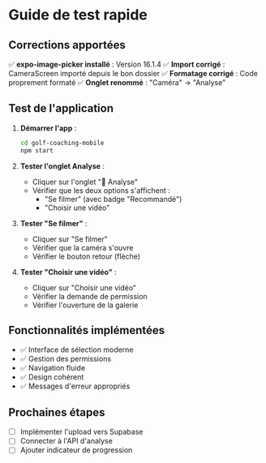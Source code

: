 # Guide de test rapide

## Corrections apportées

✅ **expo-image-picker installé** : Version 16.1.4
✅ **Import corrigé** : CameraScreen importé depuis le bon dossier
✅ **Formatage corrigé** : Code proprement formaté
✅ **Onglet renommé** : "Caméra" → "Analyse"

## Test de l'application

1. **Démarrer l'app** :
   ```bash
   cd golf-coaching-mobile
   npm start
   ```

2. **Tester l'onglet Analyse** :
   - Cliquer sur l'onglet "🎯 Analyse"
   - Vérifier que les deux options s'affichent :
     - "Se filmer" (avec badge "Recommandé")
     - "Choisir une vidéo"

3. **Tester "Se filmer"** :
   - Cliquer sur "Se filmer"
   - Vérifier que la caméra s'ouvre
   - Vérifier le bouton retour (flèche)

4. **Tester "Choisir une vidéo"** :
   - Cliquer sur "Choisir une vidéo"
   - Vérifier la demande de permission
   - Vérifier l'ouverture de la galerie

## Fonctionnalités implémentées

- ✅ Interface de sélection moderne
- ✅ Gestion des permissions
- ✅ Navigation fluide
- ✅ Design cohérent
- ✅ Messages d'erreur appropriés

## Prochaines étapes

- [ ] Implémenter l'upload vers Supabase
- [ ] Connecter à l'API d'analyse
- [ ] Ajouter indicateur de progression